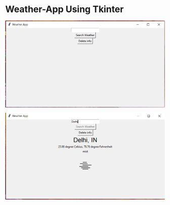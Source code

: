 # Weather-App Using Tkinter

![Weather App Home Screen](weather_app.PNG)


![Weather App](weather_app1.PNG)

